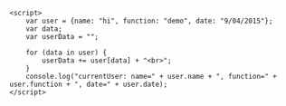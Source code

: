     <script> 
        var user = {name: "hi", function: "demo", date: "9/04/2015"};
        var data;
        var userData = "";
        
        for (data in user) {
            userData += user[data] + "<br>";
        }
        console.log("currentUser: name=" + user.name + ", function=" + user.function + ", date=" + user.date);
    </script>
